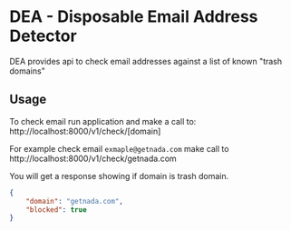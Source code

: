 # DEA - Disposable Email Address Detector

DEA provides api to check email addresses against a list of known "trash domains"

## Usage

To check email run application and make a call to: http://localhost:8000/v1/check/[domain]

For example check email `exmaple@getnada.com` make call to http://localhost:8000/v1/check/getnada.com

You will get a response showing if domain is trash domain.

```json
{
    "domain": "getnada.com",
    "blocked": true
}
```

